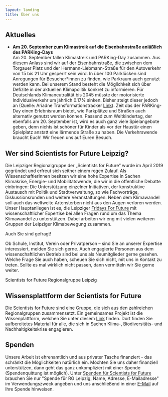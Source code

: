 ```yaml
---
layout: landing
title: Über uns
---
```

<h2>Aktuelles</h2>
<ul>
<li><b>Am 20. September zum Klimastreik auf die Eisenbahnstraße anläßlich des PARKing-Days</b><br>
Am 20. September fallen Klimastreik und PARKing-Day zusammen. Aus diesem Anlass sind wir auf der Eisenbahnstraße, die zwischen dem Torgauer Platz und der Hermann-Liebmann-Straße für den Autoverkehr von 15 bis 21 Uhr gesperrt sein wird. In über 100 Parklücken sind Anregungen für Besucher*innen zu finden, wie Parkraum auch genutzt werden kann. Bei unserem Stand besteht die Möglichkeit sich über Defizite in der aktuellen Klimapolitik konkret zu informieren. Für Deutschlands Klimaneutralität bis 2045 müsste der motorisierte Individualverkehr um jährlich 0.17% sinken. Bisher steigt dieser jedoch an (Quelle: Ariadne Transformationstracker <a href="https://tracker.ariadneprojekt.de/de/" target="blank">Link</a>). Zeit das der PARKing-Day einen Erlebnisraum bietet, wie Parkplätze und Straßen auch alternativ genutzt werden können. Passend zum Weltkindertag, der ebenfalls am 20. September ist, wird es auch ganz viele Spielangebote geben, denn nichts ist schöner für Kinder als vor der Haustür einen Spielplatz anstatt eine lärmende Straße zu haben. Die Verkehrswende braucht Euch! Wir freuen uns auf Euren Besuch.         
</li> 
</ul>

<h2>Wer sind Scientists for Future Leipzig?</h2>

Die Leipziger Regionalgruppe der „Scientists for Future“ wurde im April 2019 gegründet und erfreut sich seither einem regen Zulauf. Als WissenschaftlerInnen besitzen wir eine hohe Expertise in Sachen Klimakrise, Energie- und Mobilitätswende, die wir in die öffentliche Debatte einbringen: Die Unterstützung einzelner Initiativen, der konstruktive Austausch mit Politik und Stadtverwaltung, so wie Fachvorträge, Diskussionsrunden und weitere Veranstaltungen. Neben dem Klimawandel soll auch das weltweite Artensterben nicht aus den Augen verloren werden. Unser Hauptanliegen ist es, die Leipziger <a href="https://fffleipzig.de/" target="blank">Fridays For Future</a> mit wissenschaftlicher Expertise bei allen Fragen rund um das Thema Klimawandel zu unterstützen. Dabei arbeiten wir eng mit vielen weiteren Gruppen der Leipziger Klimabewegung zusammen.

Auch Sie sind gefragt! 

Ob Schule, Institut, Verein oder Privatperson – sind Sie an unserer Expertise interessiert, melden Sie sich gerne. Auch engagierte Personen aus dem wissenschaftlichen Betrieb sind bei uns als Neumitglieder gerne gesehen. Welche Frage Sie auch haben, scheuen Sie sich nicht, mit uns in Kontakt zu treten. Sollte es mal wirklich nicht passen, dann vermitteln wir Sie gerne weiter.

Scientists for Future Regionalgruppe Leipzig


<h2>Wissensplattform der Scientists for Future</h2>

Die Scientists for Future sind eine Gruppe, die sich aus den zahlreichen Regionalgruppen zusammensetzt. Ein gemeinsames Projekt ist die Wissenplattform, welchen Sie unter diesem <a target="blank" href="https://info-de.scientists4future.org/">Link</a> finden. Dort finden Sie aufbereitetes Material für alle, die sich in Sachen Klima-, Biodiversitäts- und Nachhaltigkeitskrise engagieren.  


<h2>Spenden</h2>

Unsere Arbeit ist ehrenamtlich und aus privater Tasche finanziert - das schränkt die Möglichkeiten natürlich ein. Möchten Sie uns daher finanziell unterstützen, dann geht das ganz unkompliziert mit einer Spende (Spendenquittung ist möglich). Unter <a href="https://de.scientists4future.org/ueber-uns/spenden/">Spenden für Scientists for Future</a> brauchen Sie nur "Spende für RG Leipzig, Name, Adresse, E-Mailadresse" im Verwendungszweck angeben und uns anschließend in einer <a href="mailto:leipzig@scientists4future.org">E-Mail</a> auf Ihre Spende hinweisen.

